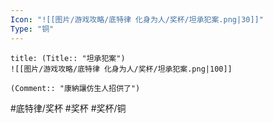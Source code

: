 ```yaml
---
Icon: "![[图片/游戏攻略/底特律 化身为人/奖杯/坦承犯案.png|30]]"
Type: "铜"
---
```

```ad-common-bronze-trophy
title: (Title:: "坦承犯案")
![[图片/游戏攻略/底特律 化身为人/奖杯/坦承犯案.png|100]]

(Comment:: "康納讓仿生人招供了")
```

#底特律/奖杯 #奖杯 #奖杯/铜
